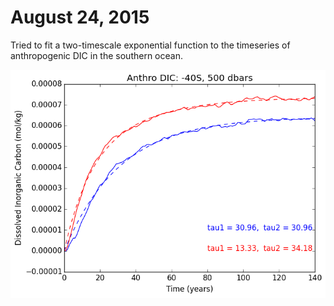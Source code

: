 # August 24, 2015

Tried to fit a two-timescale exponential function to the timeseries of anthropogenic DIC in the 
southern ocean. 

![two-timescale fitting](files/DoublingCO2_anthDIC_two_timescale_fit_08242015.png)

